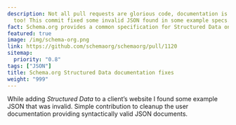 ```yaml
---
description: Not all pull requests are glorious code, documentation is really important
  too! This commit fixed some invalid JSON found in some example specs.
fact: Schema.org provides a common specification for Structured Data on the internet.
featured: true
image: /img/schema-org.png
link: https://github.com/schemaorg/schemaorg/pull/1120
sitemap:
  priority: "0.8"
tags: ["JSON"]
title: Schema.org Structured Data documentation fixes
weight: "999"
---
```


While adding *Structured Data* to a client’s website I found some example JSON that was invalid.  Simple contribution to cleanup the user documentation providing syntactically valid JSON documents.
